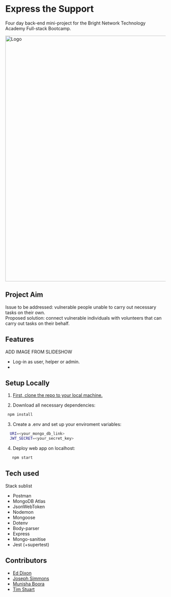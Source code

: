 # Express the Support

Four day back-end mini-project for the Bright Network Technology Academy Full-stack Bootcamp.

<img width="770" alt="Logo" src="https://user-images.githubusercontent.com/68763259/113367236-6a4e0a00-9353-11eb-9884-10c337f224e2.png">

## Project Aim
Issue to be addressed: vulnerable people unable to carry out necessary tasks on their own.  
Proposed solution: connect vulnerable individuals with volunteers that can carry out tasks on their behalf.

## Features
ADD IMAGE FROM SLIDESHOW
* Log-in as user, helper or admin.
* 

## Setup Locally

1. [First, clone the repo to your local machine.](https://docs.github.com/en/free-pro-team@latest/github/creating-cloning-and-archiving-repositories/cloning-a-repository)

2. Download all necessary dependencies:
 ```sh
  npm install
 
 ```

3. Create a .env and set up your enviroment variables:
```sh
  URI=<your_mongo_db_link>
  JWT_SECRET=<your_secret_key>
```

4. Deploy web app on localhost:
```sh
   npm start
```

## Tech used
Stack sublist
* Postman
* MongoDB Atlas
* JsonWebToken
* Nodemon
* Mongoose
* Dotenv
* Body-parser
* Express
* Mongo-sanitise
* Jest (+supertest)


## Contributors
* [Ed Dixon](https://github.com/EdDixon95)
* [Joseph Simmons](https://github.com/JosephSimmons)
* [Munisha Boora](https://github.com/munishaboora)
* [Tim Stuart](https://github.com/timstu98)
